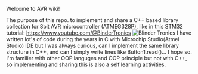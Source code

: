 Welcome to AVR wiki!

The purpose of this repo. to implement and share a C++ based library collection for 8bit AVR microcontroller (ATMEG328P), like in this STM32 tutorial: 
https://www.youtube.com/@BinderTronics 
![Blinder Tronics](https://github.com/czagaadam/AVR/assets/168843740/114b1e23-fb55-4a1d-800c-d7a991865da5)
I have written lot's of code during the years in C with Microchip Studio(Atmel Studio) IDE but I was always curious, 
can I implement the same library structure in C++, and can I simply write lines like Button1.read()... I hope so.
I'm familier with other OOP languges and OOP principle but not with C++, so implementing and sharing this is also a self learning activities.
